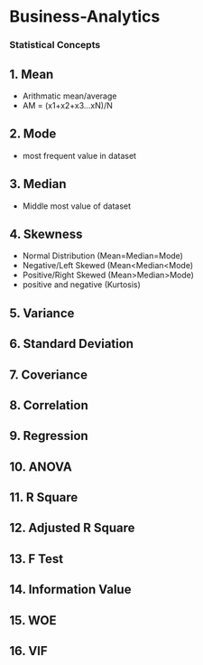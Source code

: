 # Business-Analytics

### Statistical Concepts

## 1. Mean
- Arithmatic mean/average
- AM = (x1+x2+x3...xN)/N

## 2. Mode
- most frequent value in dataset

## 3. Median
- Middle most value of dataset

## 4. Skewness
- Normal Distribution (Mean=Median=Mode)
- Negative/Left Skewed (Mean<Median<Mode)
- Positive/Right Skewed (Mean>Median>Mode)
- positive and negative (Kurtosis)

## 5. Variance

## 6. Standard Deviation

## 7. Coveriance

## 8. Correlation

## 9. Regression

## 10. ANOVA

## 11. R Square

## 12. Adjusted R Square

## 13. F Test

## 14. Information Value

## 15. WOE

## 16. VIF

